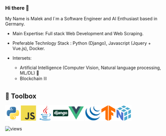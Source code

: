 ### Hi there 👋
My Name is Malek and I`m a Software Engineer and AI Enthusiast based in Germany.
* Main Expertise: Full stack Web Development and Web Scraping.
* Preferable Technlogy Stack : Python (Django), Javascript (Jquery + Vue.js), Docker.
* Intersets:

    - Artificial Intelligence (Computer Vision, Natural language processing, ML/DL) 🤖
    - Blockchain ⛓
  
## 🧰 Toolbox

<img src="https://github.com/devicons/devicon/blob/master/icons/python/python-original.svg" alt ="Python logo" width="50" height="50"><img src="https://github.com/devicons/devicon/blob/master/icons/javascript/javascript-original.svg" alt ="JavaScript logo" width="50" height="50">
<img src="https://github.com/devicons/devicon/blob/master/icons/java/java-original.svg" alt ="Java logo" width="50" height="50"/><img src="https://github.com/devicons/devicon/blob/master/icons/django/django-original.svg" alt ="Spring logo" width="50" height="50"/><img src="https://github.com/devicons/devicon/blob/master/icons/vuejs/vuejs-original.svg" alt ="React logo" width="50" height="50"> <img src="https://github.com/devicons/devicon/blob/master/icons/jquery/jquery-original.svg" alt ="React logo" width="50" height="50"><img src="https://github.com/devicons/devicon/blob/master/icons/tensorflow/tensorflow-original.svg" alt ="React logo" width="50" height="50"><img src="https://github.com/devicons/devicon/blob/master/icons/numpy/numpy-original.svg" alt ="React logo" width="50" height="50">


![views](https://komarev.com/ghpvc/?username=drmalek)

